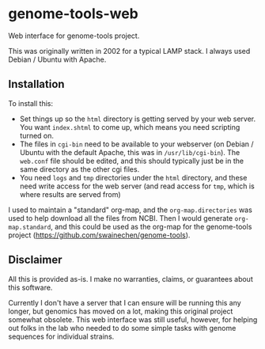 # genome-tools-web
Web interface for genome-tools project.

This was originally written in 2002 for a typical LAMP stack. I always used Debian / Ubuntu with Apache.

## Installation
To install this:
* Set things up so the `html` directory is getting served by your web server. You want `index.shtml` to come up, which means you need scripting turned on.
* The files in `cgi-bin` need to be available to your webserver (on Debian / Ubuntu with the default Apache, this was in `/usr/lib/cgi-bin`). The `web.conf` file should be edited, and this should typically just be in the same directory as the other cgi files.
* You need `logs` and `tmp` directories under the `html` directory, and these need write access for the web server (and read access for `tmp`, which is where results are served from)

I used to maintain a "standard" org-map, and the `org-map.directories` was used to help download all the files from NCBI. Then I would generate `org-map.standard`, and this could be used as the org-map for the genome-tools project (https://github.com/swainechen/genome-tools).

## Disclaimer
All this is provided as-is. I make no warranties, claims, or guarantees about this software.

Currently I don't have a server that I can ensure will be running this any longer, but genomics has moved on a lot, making this original project somewhat obsolete. This web interface was still useful, however, for helping out folks in the lab who needed to do some simple tasks with genome sequences for individual strains.
